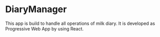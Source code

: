 # DiaryManager
This app is build to handle all operations of milk diary. It is developed as Progressive Web App by using React.
